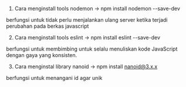1. Cara menginstall tools nodemon 
-> npm install nodemon --save-dev

berfungsi untuk tidak perlu menjalankan ulang server ketika terjadi perubahan pada berkas javascript

2. Cara menginstall tools eslint
-> npm install eslint --save-dev

berfungsi untuk membimbing untuk selalu menuliskan kode JavaScript dengan gaya yang konsisten.

3. Cara menginstal library nanoid
-> npm install nanoid@3.x.x

berfungsi untuk menangani id agar unik
